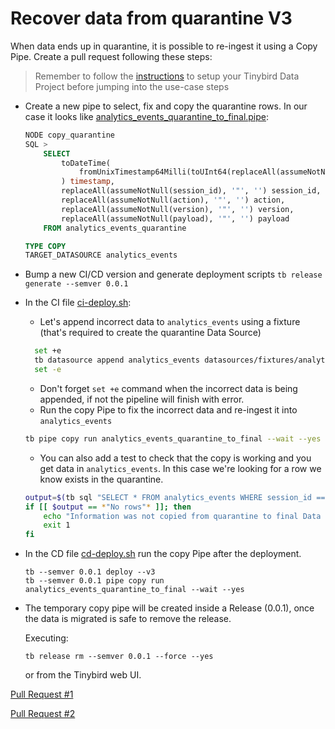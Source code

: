 # Recover data from quarantine V3

When data ends up in quarantine, it is possible to re-ingest it using a Copy Pipe. Create a pull request following these steps:

> Remember to follow the [instructions](../README.md) to setup your Tinybird Data Project before jumping into the use-case steps

- Create a new pipe to select, fix and copy the quarantine rows. In our case it looks like [analytics_events_quarantine_to_final.pipe](./pipes/analytics_events_quarantine_to_final.pipe):
  ```sql
  NODE copy_quarantine
  SQL >
      SELECT
          toDateTime(
              fromUnixTimestamp64Milli(toUInt64(replaceAll(assumeNotNull(timestamp), '"', '')) * 1000)
          ) timestamp,
          replaceAll(assumeNotNull(session_id), '"', '') session_id,
          replaceAll(assumeNotNull(action), '"', '') action,
          replaceAll(assumeNotNull(version), '"', '') version,
          replaceAll(assumeNotNull(payload), '"', '') payload
      FROM analytics_events_quarantine

  TYPE COPY
  TARGET_DATASOURCE analytics_events
  ```
- Bump a new CI/CD version and generate deployment scripts `tb release generate --semver 0.0.1`
- In the CI file [ci-deploy.sh](./deploy/0.0.1/ci-deploy.sh):
    - Let's append incorrect data to `analytics_events` using a fixture (that's required to create the quarantine Data Source)
    ```bash
      set +e
      tb datasource append analytics_events datasources/fixtures/analytics_events_errors.ndjson
      set -e
    ```
    - Don't forget `set +e` command when the incorrect data is being appended, if not the pipeline will finish with error.
    - Run the copy Pipe to fix the incorrect data and re-ingest it into `analytics_events`
    ```bash
    tb pipe copy run analytics_events_quarantine_to_final --wait --yes
    ```
    - You can also add a test to check that the copy is working and you get data in `analytics_events`. In this case we're looking for a row we know exists in the quarantine.
    ```bash
    output=$(tb sql "SELECT * FROM analytics_events WHERE session_id == 'b7b1965c-620a-402a-afe5-2d0eea0f9a34'")
    if [[ $output == *"No rows"* ]]; then
        echo "Information was not copied from quarantine to final Data Source 'analytics_events'"
        exit 1
    fi
    ```
- In the CD file [cd-deploy.sh](./deploy/0.0.1/cd-deploy.sh) run the copy Pipe after the deployment.
  ```
  tb --semver 0.0.1 deploy --v3
  tb --semver 0.0.1 pipe copy run analytics_events_quarantine_to_final --wait --yes
  ```
- The temporary copy pipe will be created inside a Release (0.0.1), once the data is migrated is safe to remove the release.
  
  Executing:
  ```
  tb release rm --semver 0.0.1 --force --yes
  ```
  or from the Tinybird web UI.


[Pull Request #1](https://github.com/tinybirdco/use-case-examples/pull/152)

[Pull Request #2](https://github.com/tinybirdco/use-case-examples/pull/160)
